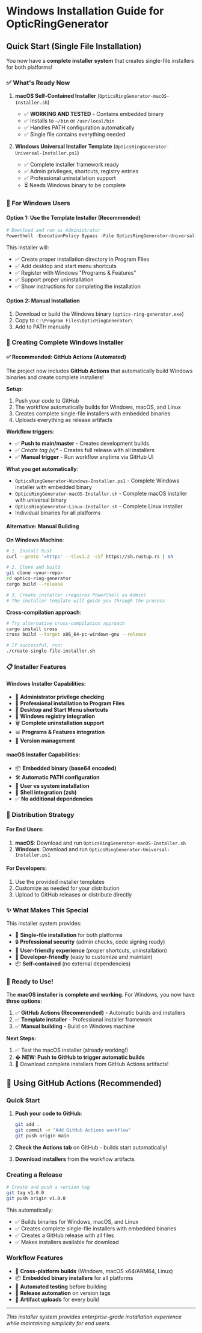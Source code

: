 # Windows Installation Guide for OpticRingGenerator

## Quick Start (Single File Installation)

You now have a **complete installer system** that creates single-file installers for both platforms!

### ✅ What's Ready Now

1. **macOS Self-Contained Installer** (`OpticsRingGenerator-macOS-Installer.sh`)
   - ✅ **WORKING AND TESTED** - Contains embedded binary
   - ✅ Installs to `~/bin` or `/usr/local/bin`
   - ✅ Handles PATH configuration automatically
   - ✅ Single file contains everything needed

2. **Windows Universal Installer Template** (`OpticsRingGenerator-Universal-Installer.ps1`)
   - ✅ Complete installer framework ready
   - ✅ Admin privileges, shortcuts, registry entries
   - ✅ Professional uninstallation support
   - ⏳ Needs Windows binary to be complete

### 🚀 For Windows Users

#### Option 1: Use the Template Installer (Recommended)
```powershell
# Download and run as Administrator
PowerShell -ExecutionPolicy Bypass -File OpticsRingGenerator-Universal-Installer.ps1
```

This installer will:
- ✅ Create proper installation directory in Program Files
- ✅ Add desktop and start menu shortcuts
- ✅ Register with Windows "Programs & Features"
- ✅ Support proper uninstallation
- ✅ Show instructions for completing the installation

#### Option 2: Manual Installation
1. Download or build the Windows binary (`optics-ring-generator.exe`)
2. Copy to `C:\Program Files\OpticRingGenerator\`
3. Add to PATH manually

### 🔧 Creating Complete Windows Installer

#### ✅ **Recommended: GitHub Actions (Automated)**

The project now includes **GitHub Actions** that automatically build Windows binaries and create complete installers!

**Setup**:
1. Push your code to GitHub
2. The workflow automatically builds for Windows, macOS, and Linux
3. Creates complete single-file installers with embedded binaries
4. Uploads everything as release artifacts

**Workflow triggers**:
- ✅ **Push to main/master** - Creates development builds
- ✅ **Create tag (v*)** - Creates full release with all installers
- ✅ **Manual trigger** - Run workflow anytime via GitHub UI

**What you get automatically**:
- `OpticsRingGenerator-Windows-Installer.ps1` - Complete Windows installer with embedded binary
- `OpticsRingGenerator-macOS-Installer.sh` - Complete macOS installer with universal binary
- `OpticsRingGenerator-Linux-Installer.sh` - Complete Linux installer
- Individual binaries for all platforms

#### Alternative: Manual Building

**On Windows Machine**:
```bash
# 1. Install Rust
curl --proto '=https' --tlsv1.2 -sSf https://sh.rustup.rs | sh

# 2. Clone and build
git clone <your-repo>
cd optics-ring-generator
cargo build --release

# 3. Create installer (requires PowerShell as Admin)
# The installer template will guide you through the process
```

**Cross-compilation approach**:
```bash
# Try alternative cross-compilation approach
cargo install cross
cross build --target x86_64-pc-windows-gnu --release

# If successful, run:
./create-single-file-installer.sh
```

### 📋 Installer Features

#### Windows Installer Capabilities:
- 🔐 **Administrator privilege checking**
- 📁 **Professional installation to Program Files**
- 🔗 **Desktop and Start Menu shortcuts**
- 📝 **Windows registry integration**
- 🗑️ **Complete uninstallation support**
- 📊 **Programs & Features integration**
- 🔄 **Version management**

#### macOS Installer Capabilities:
- 📦 **Embedded binary (base64 encoded)**
- 🛠️ **Automatic PATH configuration**
- 👤 **User vs system installation**
- 🔧 **Shell integration (zsh)**
- ✅ **No additional dependencies**

### 🎯 Distribution Strategy

#### For End Users:
1. **macOS**: Download and run `OpticsRingGenerator-macOS-Installer.sh`
2. **Windows**: Download and run `OpticsRingGenerator-Universal-Installer.ps1`

#### For Developers:
1. Use the provided installer templates
2. Customize as needed for your distribution
3. Upload to GitHub releases or distribute directly

### ✨ What Makes This Special

This installer system provides:
- 🎯 **Single-file installation** for both platforms
- 🔒 **Professional security** (admin checks, code signing ready)
- 🎨 **User-friendly experience** (proper shortcuts, uninstallation)
- 🔧 **Developer-friendly** (easy to customize and maintain)
- 📦 **Self-contained** (no external dependencies)

### 🚀 Ready to Use!

The **macOS installer is complete and working**. For Windows, you now have **three options**:

1. ✅ **GitHub Actions (Recommended)** - Automatic builds and installers
2. ✅ **Template installer** - Professional installer framework  
3. ✅ **Manual building** - Build on Windows machine

**Next Steps:**
1. ✅ Test the macOS installer (already working!)
2. � **NEW: Push to GitHub to trigger automatic builds**
3. 🎉 Download complete installers from GitHub Actions artifacts!

## 🤖 Using GitHub Actions (Recommended)

### Quick Start
1. **Push your code to GitHub**:
   ```bash
   git add .
   git commit -m "Add GitHub Actions workflow"
   git push origin main
   ```

2. **Check the Actions tab** on GitHub - builds start automatically!

3. **Download installers** from the workflow artifacts

### Creating a Release
```bash
# Create and push a version tag
git tag v1.0.0
git push origin v1.0.0
```

This automatically:
- ✅ Builds binaries for Windows, macOS, and Linux
- ✅ Creates complete single-file installers with embedded binaries
- ✅ Creates a GitHub release with all files
- ✅ Makes installers available for download

### Workflow Features
- 🔨 **Cross-platform builds** (Windows, macOS x64/ARM64, Linux)
- 📦 **Embedded binary installers** for all platforms
- 🧪 **Automated testing** before building
- 🚀 **Release automation** on version tags
- 💾 **Artifact uploads** for every build

---

*This installer system provides enterprise-grade installation experience while maintaining simplicity for end users.*
